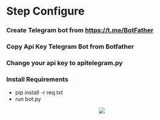 # Step Configure
### Create Telegram bot from https://t.me/BotFather
### Copy Api Key Telegram Bot from Botfather
### Change your api key to apitelegram.py
### Install Requirements
* pip install -r req.txt
* run bot.py
<div align="center">
            <a href="https://www.buymeacoffee.com/jambal" target="_blank" style="display: inline-block;">
                <img
                    src="https://img.shields.io/badge/Donate-Buy%20Me%20A%20Coffee-orange.svg?style=flat-square&logo=buymeacoffee" 
                    align="center"
                />
            </a></div>
